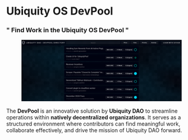 # Ubiquity OS DevPool

### " **Find Work in the Ubiquity OS DevPool  "**

<figure><img src="../../../.gitbook/assets/image (12).png" alt=""><figcaption></figcaption></figure>

The **DevPool** is an innovative solution by **Ubiquity DAO** to streamline operations within **natively decentralized organizations**. It serves as a structured environment where contributors can find meaningful work, collaborate effectively, and drive the mission of Ubiquity DAO forward.



